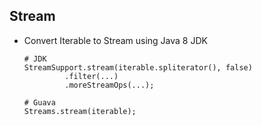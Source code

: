 ## Stream

- Convert Iterable to Stream using Java 8 JDK
    ```shell
    # JDK
    StreamSupport.stream(iterable.spliterator(), false)
             .filter(...)
             .moreStreamOps(...);
  
    # Guava
    Streams.stream(iterable);
    ```